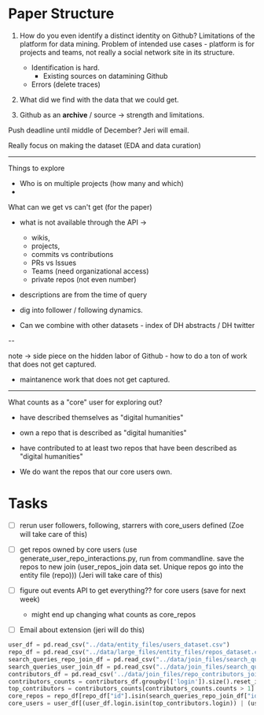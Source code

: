 # Paper Structure
 
1. How do you even identify a distinct identity on Github? Limitations of the platform for data mining. Problem of intended use cases - platform is for projects and teams, not really a social network site in its structure.
    - Identification is hard.
        - Existing sources on datamining Github
    - Errors (delete traces)

2. What did we find with the data that we could get.

3. Github as an **archive** / source -> strength and limitations.

Push deadline until middle of December? Jeri will email.


Really focus on making the dataset (EDA and data curation)

----

Things to explore
- Who is on multiple projects (how many and which)
- 

What can we get vs can't get (for the paper)
- what is not available through the API -> 
    - wikis, 
    - projects, 
    - commits vs contributions
    - PRs vs Issues
    - Teams (need organizational access)
    - private repos (not even number)

- descriptions are from the time of query

- dig into follower / following dynamics.

- Can we combine with other datasets - index of DH abstracts / DH twitter


--

note -> side piece on the hidden labor of Github - how to do a ton of work that does not get captured.
- maintanence work that does not get captured.

---
What counts as a "core" user for exploring out?
- have described themselves as "digital humanities"
- own a repo that is described as "digital humanities"
- have contributed to at least two repos that have been described as "digital humanities"
 
- We do want the repos that our core users own. 



# Tasks
- [ ] rerun user followers, following, starrers with core_users defined (Zoe will take care of this)
- [ ] get repos owned by core users (use generate_user_repo_interactions.py, run from commandline. save the repos to new join (user_repos_join data set. Unique repos go into the entity file (repo))) (Jeri will take care of this)
- [ ] figure out events API to get everything?? for core users (save for next week)
    - might end up changing what counts as core_repos
- [ ] Email about extension (jeri will do this)


```python
user_df = pd.read_csv("../data/entity_files/users_dataset.csv")
repo_df = pd.read_csv("../data/large_files/entity_files/repos_dataset.csv", low_memory=False)
search_queries_repo_join_df = pd.read_csv("../data/join_files/search_queries_repo_join_dataset.csv")
search_queries_user_join_df = pd.read_csv("../data/join_files/search_queries_user_join_dataset.csv")
contributors_df = pd.read_csv('../data/join_files/repo_contributors_join_dataset.csv')
contributors_counts = contributors_df.groupby(['login']).size().reset_index(name='counts')
top_contributors = contributors_counts[contributors_counts.counts > 1]
core_repos = repo_df[repo_df["id"].isin(search_queries_repo_join_df["id"].unique())]
core_users = user_df[(user_df.login.isin(top_contributors.login)) | (user_df.login.isin(search_queries_user_join_df.login)) | (user_df.login.isin(core_repos['owner.login']))].drop_duplicates(subset=['login'])
```
